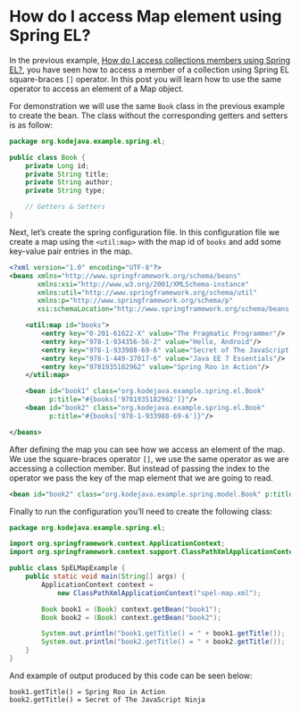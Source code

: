# How do I access Map element using Spring EL?

In the previous example, [How do I access collections members using Spring EL?](//kodejava.org/how-do-i-access-collections-members-using-spring-el/), you have seen how to access a member of a collection using Spring EL square-braces `[]` operator. In this post you will learn how to use the same operator to access an element of a Map object.

For demonstration we will use the same `Book` class in the previous example to create the bean. The class without the corresponding getters and setters is as follow:

```java
package org.kodejava.example.spring.el;

public class Book {
    private Long id;
    private String title;
    private String author;
    private String type;

    // Getters & Setters
}
```

Next, let’s create the spring configuration file. In this configuration file we create a map using the `<util:map>` with the map id of `books` and add some key-value pair entries in the map.

```xml
<?xml version="1.0" encoding="UTF-8"?>
<beans xmlns="http://www.springframework.org/schema/beans"
       xmlns:xsi="http://www.w3.org/2001/XMLSchema-instance"
       xmlns:util="http://www.springframework.org/schema/util"
       xmlns:p="http://www.springframework.org/schema/p"
       xsi:schemaLocation="http://www.springframework.org/schema/beans http://www.springframework.org/schema/beans/spring-beans.xsd http://www.springframework.org/schema/util http://www.springframework.org/schema/util/spring-util.xsd">

    <util:map id="books">
        <entry key="0-201-61622-X" value="The Pragmatic Programmer"/>
        <entry key="978-1-934356-56-2" value="Hello, Android"/>
        <entry key="978-1-933988-69-6" value="Secret of The JavaScript Ninja"/>
        <entry key="978-1-449-37017-6" value="Java EE 7 Essentials"/>
        <entry key="9781935182962" value="Spring Roo in Action"/>
    </util:map>

    <bean id="book1" class="org.kodejava.example.spring.el.Book"
          p:title="#{books['9781935182962']}"/>
    <bean id="book2" class="org.kodejava.example.spring.el.Book"
          p:title="#{books['978-1-933988-69-6']}"/>

</beans>
```

After defining the map you can see how we access an element of the map. We use the square-braces operator `[]`, we use the same operator as we are accessing a collection member. But instead of passing the index to the operator we pass the key of the map element that we are going to read.

```xml
<bean id="book2" class="org.kodejava.example.spring.model.Book" p:title="#{books['978-1-933988-69-6']}"/>
```

Finally to run the configuration you’ll need to create the following class:

```java
package org.kodejava.example.spring.el;

import org.springframework.context.ApplicationContext;
import org.springframework.context.support.ClassPathXmlApplicationContext;

public class SpELMapExample {
    public static void main(String[] args) {
        ApplicationContext context =
            new ClassPathXmlApplicationContext("spel-map.xml");

        Book book1 = (Book) context.getBean("book1");
        Book book2 = (Book) context.getBean("book2");

        System.out.println("book1.getTitle() = " + book1.getTitle());
        System.out.println("book2.getTitle() = " + book2.getTitle());
    }
}
```

And example of output produced by this code can be seen below:

```text
book1.getTitle() = Spring Roo in Action
book2.getTitle() = Secret of The JavaScript Ninja
```
